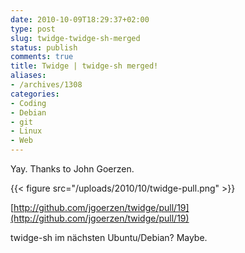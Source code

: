 ```yaml
---
date: 2010-10-09T18:29:37+02:00
type: post
slug: twidge-twidge-sh-merged
status: publish
comments: true
title: Twidge | twidge-sh merged!
aliases:
- /archives/1308
categories:
- Coding
- Debian
- git
- Linux
- Web
---
```


Yay. Thanks to John Goerzen.

{{< figure src="/uploads/2010/10/twidge-pull.png" >}}

[http://github.com/jgoerzen/twidge/pull/19](http://github.com/jgoerzen/twidge/pull/19)

twidge-sh im nächsten Ubuntu/Debian? Maybe.
